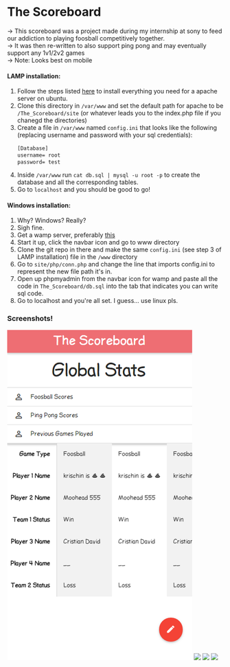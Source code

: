 # The Scoreboard

-> This scoreboard was a project made during my internship at sony to feed our addiction to playing foosball competitively together.  
-> It was then re-written to also support ping pong and may eventually support any 1v1/2v2 games   
-> Note: Looks best on mobile


#### LAMP installation:

1. Follow the steps listed [here](http://howtoubuntu.org/how-to-install-lamp-on-ubuntu) to install everything you need for a apache server on ubuntu.
2. Clone this directory in `/var/www` and set the default path for apache to be `/The_Scoreboard/site` (or whatever leads you to the index.php file if you chanegd the directories)
3. Create a file in `/var/www` named `config.ini` that looks like the following (replacing username and password with your sql credentials):   
    ```
    [Database]   
    username= root   
    password= test   
    ```
4. Inside `/var/www` run `cat db.sql | mysql -u root -p` to create the database and all the corresponding tables.
5. Go to `localhost` and you should be good to go!


#### Windows installation:
1. Why? Windows? Really?
2. Sigh fine.
3. Get a wamp server, preferably [this](http://www.filehorse.com/download-wampserver-32/)
4. Start it up, click the navbar icon and go to www directory
5. Clone the git repo in there and make the same `config.ini` (see step 3 of LAMP installation) file in the `/www` directory
6. Go to `site/php/conn.php` and change the line that imports config.ini to represent the new file path it's in.
7. Open up phpmyadmin from the navbar icon for wamp and paste all the code in `The_Scoreboard/db.sql` into the tab that indicates you can write sql code.
8. Go to localhost and you're all set. I guess... use linux pls.


### Screenshots!
![](scoreboardPics/landingPage.png?raw=true)
![](scoreboardPics/signup.png.png?raw=true)
![](scoreboardPics/account.png.png?raw=true)
![](scoreboardPics/recordGame.png.png?raw=true)
